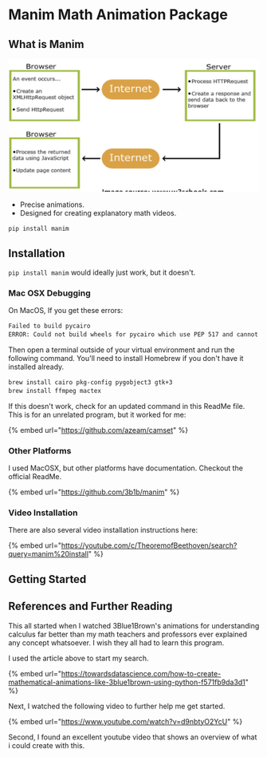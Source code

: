 # Manim Math Animation Package

## What is Manim

![](../../../.gitbook/assets/image%20%28456%29.png)

* Precise animations.
* Designed for creating explanatory math videos.

```text
pip install manim
```

## Installation

`pip install manim` would ideally just work, but it doesn't.

### Mac OSX Debugging

On MacOS, If you get these errors:

```bash
Failed to build pycairo
ERROR: Could not build wheels for pycairo which use PEP 517 and cannot be installed directly
```

Then open a terminal outside of your virtual environment and run the following command. You'll need to install Homebrew if you don't have it installed already.

```bash
brew install cairo pkg-config pygobject3 gtk+3
brew install ffmpeg mactex
```

If this doesn't work, check for an updated command in this ReadMe file. This is for an unrelated program, but it worked for me:

{% embed url="https://github.com/azeam/camset" %}

### Other Platforms

I used MacOSX, but other platforms have documentation. Checkout the official ReadMe.

{% embed url="https://github.com/3b1b/manim" %}

### Video Installation

There are also several video installation instructions here:

{% embed url="https://youtube.com/c/TheoremofBeethoven/search?query=manim%20install" %}

## Getting Started



## References and Further Reading

This all started when I watched 3Blue1Brown's animations for understanding calculus far better than my math teachers and professors ever explained any concept whatsoever. I wish they all had to learn this program.

I used the article above to start my search.

{% embed url="https://towardsdatascience.com/how-to-create-mathematical-animations-like-3blue1brown-using-python-f571fb9da3d1" %}

Next, I watched the following video to further help me get started.

{% embed url="https://www.youtube.com/watch?v=d9nbtyO2YcU" %}

Second, I found an excellent youtube video that shows an overview of what i could create with this.

